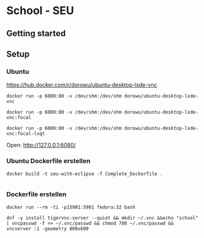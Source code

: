 # School - SEU

## Getting started



## Setup 

### Ubuntu

https://hub.docker.com/r/dorowu/ubuntu-desktop-lxde-vnc

```
docker run -p 6080:80 -v /dev/shm:/dev/shm dorowu/ubuntu-desktop-lxde-vnc

docker run -p 6080:80 -v /dev/shm:/dev/shm dorowu/ubuntu-desktop-lxde-vnc:focal

docker run -p 6080:80 -v /dev/shm:/dev/shm dorowu/ubuntu-desktop-lxde-vnc:focal-lxqt
```

Open: http://127.0.0.1:6080/

### Ubuntu Dockerfile erstellen

```
docker build -t seu-with-eclipse -f Complete_Dockerfile .


```

### Dockerfile erstellen

```
docker run --rm -ti -p15901:5901 fedora:32 bash

dnf -y install tigervnc-server --quiet && mkdir ~/.vnc &&echo "school" | vncpasswd -f >> ~/.vnc/passwd && chmod 700 ~/.vnc/passwd && vncserver :1 -geometry 800x600
```